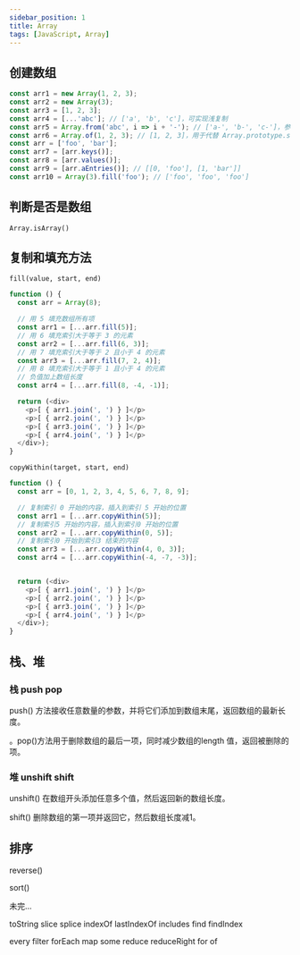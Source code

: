 ```yaml
---
sidebar_position: 1
title: Array
tags: [JavaScript, Array]
---
```


## 创建数组

```js
const arr1 = new Array(1, 2, 3);
const arr2 = new Array(3);
const arr3 = [1, 2, 3];
const arr4 = [...'abc']; // ['a', 'b', 'c']，可实现浅复制
const arr5 = Array.from('abc', i => i + '-'); // ['a-', 'b-', 'c-']，参数为可迭代对象，第二个函数参数会迭代数组的每一项（可对其进行二次处理）。可实现浅复制
const arr6 = Array.of(1, 2, 3); // [1, 2, 3]，用于代替 Array.prototype.slice.call(arguments)
const arr = ['foo', 'bar'];
const arr7 = [arr.keys()];
const arr8 = [arr.values()];
const arr9 = [arr.aEntries()]; // [[0, 'foo'], [1, 'bar']]
const arr10 = Array(3).fill('foo'); // ['foo', 'foo', 'foo']
```
## 判断是否是数组

`Array.isArray()`

## 复制和填充方法

`fill(value, start, end)`

```js live
function () {
  const arr = Array(8);

  // 用 5 填充数组所有项
  const arr1 = [...arr.fill(5)];
  // 用 6 填充索引大于等于 3 的元素
  const arr2 = [...arr.fill(6, 3)];
  // 用 7 填充索引大于等于 2 且小于 4 的元素
  const arr3 = [...arr.fill(7, 2, 4)];
  // 用 8 填充索引大于等于 1 且小于 4 的元素
  // 负值加上数组长度
  const arr4 = [...arr.fill(8, -4, -1)];

  return (<div>
    <p>[ { arr1.join(', ') } ]</p>
    <p>[ { arr2.join(', ') } ]</p>
    <p>[ { arr3.join(', ') } ]</p>
    <p>[ { arr4.join(', ') } ]</p>
  </div>);
}
```

`copyWithin(target, start, end)`

```js live
function () {
  const arr = [0, 1, 2, 3, 4, 5, 6, 7, 8, 9];

  // 复制索引 0 开始的内容，插入到索引 5 开始的位置
  const arr1 = [...arr.copyWithin(5)];
  // 复制索引5 开始的内容，插入到索引0 开始的位置
  const arr2 = [...arr.copyWithin(0, 5)];
  // 复制索引0 开始到索引3 结束的内容
  const arr3 = [...arr.copyWithin(4, 0, 3)];
  const arr4 = [...arr.copyWithin(-4, -7, -3)];


  return (<div>
    <p>[ { arr1.join(', ') } ]</p>
    <p>[ { arr2.join(', ') } ]</p>
    <p>[ { arr3.join(', ') } ]</p>
    <p>[ { arr4.join(', ') } ]</p>
  </div>);
}
```

## 栈、堆

### 栈 push pop

push() 方法接收任意数量的参数，并将它们添加到数组末尾，返回数组的最新长度。

。pop()方法用于删除数组的最后一项，同时减少数组的length 值，返回被删除的项。

### 堆 unshift shift

unshift() 在数组开头添加任意多个值，然后返回新的数组长度。

shift() 删除数组的第一项并返回它，然后数组长度减1。

## 排序

reverse()

sort()

未完...

toString
slice
splice
indexOf
lastIndexOf
includes
find
findIndex

every
filter
forEach
map
some
reduce
reduceRight
for of